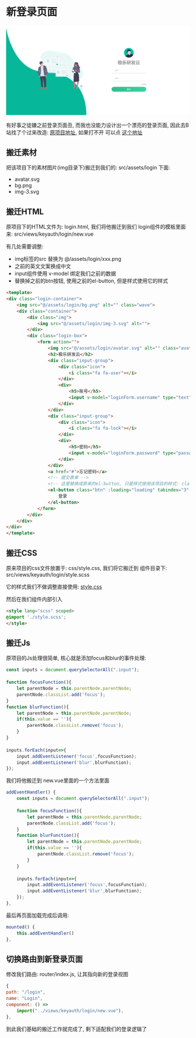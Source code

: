 # 新登录页面

![](./images/new-login.png)

有好事之徒嫌之前登录页面丑, 而我也没能力设计出一个漂亮的登录页面, 因此去B站找了个过来改造: [原项目地址](https://github.com/ramostear/login-page-01), 如果打不开 可以点 [这个地址](https://hub.fastgit.org/ramostear/login-page-01)

## 搬迁素材

把该项目下的素材图片(img目录下)搬迁到我们的: src/assets/login 下面:
+ avatar.svg
+ bg.png
+ img-3.svg

## 搬迁HTML

原项目下的HTML文件为: login.html, 我们将他搬迁到我们 login组件的模板里面来: src/views/keyauth/login/new.vue

有几处需要调整:
+ img标签的src 替换为 @/assets/login/xxx.png
+ 之前的英文文案换成中文
+ input组件使用 v-model 绑定我们之前的数据
+ 替换掉之前的btn按钮, 使用之前的el-button, 但是样式使用它的样式

```html
<template>
<div class="login-container">
    <img src="@/assets/login/bg.png" alt="" class="wave">
    <div class="container">
        <div class="img">
            <img src="@/assets/login/img-3.svg" alt="">
        </div>
        <div class="login-box">
            <form action="">
                <img src="@/assets/login/avatar.svg" alt="" class="avatar">
                <h2>极乐研发云</h2>
                <div class="input-group">
                    <div class="icon">
                        <i class="fa fa-user"></i>
                    </div>
                    <div>
                        <h5>账号</h5>
                        <input v-model="loginForm.username" type="text" class="input">
                    </div>
                </div>
                <div class="input-group">
                    <div class="icon">
                        <i class="fa fa-lock"></i>
                    </div>
                    <div>
                        <h5>密码</h5>
                        <input v-model="loginForm.password" type="password" class="input">
                    </div>
                </div>
                <a href="#">忘记密码</a>
                <!-- 提交表单 -->
                <!-- 这里替换成原来的el-button, 只是样式使用该项目的样式: class login-btn --> btn
                <el-button class="btn" :loading="loading" tabindex="3" size="medium" type="primary" @click="handleLogin">
                    登录
                </el-button>
            </form>
        </div>
    </div>
</div>
</template>
```

## 搬迁CSS

原来项目的css文件放置于: css/style.css, 我们将它搬迁到 组件目录下: src/views/keyauth/login/style.scss

它的样式我们不做调整直接使用: [style.css](https://hub.fastgit.org/ramostear/login-page-01/blob/master/css/style.css)

然后在我们组件内部引入

```html
<style lang="scss" scoped>
@import './style.scss';
</style>
```

## 搬迁Js

原项目的Js处理很简单, 核心就是添加focus和blur的事件处理:
```js
const inputs = document.querySelectorAll(".input");

function focusFunction(){
    let parentNode = this.parentNode.parentNode;
    parentNode.classList.add('focus');
}
function blurFunction(){
    let parentNode = this.parentNode.parentNode;
    if(this.value == ''){
        parentNode.classList.remove('focus');
    }
}

inputs.forEach(input=>{
    input.addEventListener('focus',focusFunction);
    input.addEventListener('blur',blurFunction);
});
```

我们将他搬迁到 new.vue里面的一个方法里面
```js
addEventHandler() {
    const inputs = document.querySelectorAll(".input");

    function focusFunction(){
        let parentNode = this.parentNode.parentNode;
        parentNode.classList.add('focus');
    }
    function blurFunction(){
        let parentNode = this.parentNode.parentNode;
        if(this.value == ''){
            parentNode.classList.remove('focus');
        }
    }

    inputs.forEach(input=>{
        input.addEventListener('focus',focusFunction);
        input.addEventListener('blur',blurFunction);
    });  
},
```

最后再页面加载完成后调用:
```js
mounted() {
    this.addEventHandler()
},
```

## 切换路由到新登录页面

修改我们路由: router/index.js, 让其指向新的登录视图
```js
{
path: "/login",
name: "Login",
component: () =>
    import("../views/keyauth/login/new.vue"),
},
```


到此我们基础的搬迁工作就完成了, 剩下适配我们的登录逻辑了